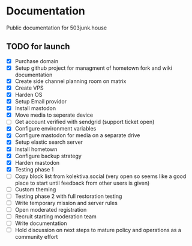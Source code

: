 # Documentation
Public documentation for 503junk.house

## TODO for launch
- [x] Purchase domain
- [x] Setup github project for managment of hometown fork and wiki documentation
- [x] Create side channel planning room on matrix
- [x] Create VPS
- [X] Harden OS
- [X] Setup Email providor
- [X] Install mastodon
- [X] Move media to seperate device
- [ ] Get account verified with sendgrid (support ticket open)
- [X] Configure environment variables
- [X] Configure mastodon for media on a separate drive
- [X] Setup elastic search server
- [X] Install hometown
- [X] Configure backup strategy
- [X] Harden mastodon
- [X] Testing phase 1
- [ ] Copy block list from kolektiva.social (very open so seems like a good place to start until feedback from other users is given)
- [ ] Custom theming
- [ ] Testing phase 2 with full restoration testing
- [ ] Write temporary mission and server rules
- [ ] Open moderated registration
- [ ] Recruit starting moderation team
- [ ] Write documentation
- [ ] Hold discussion on next steps to mature policy and operations as a community effort
